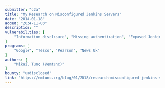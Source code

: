 ```yaml
---
submitter: "c2a"
title: "My Research on Misconfigured Jenkins Servers"
date: "2018-01-18"
added: "2024-11-03"
description: ""
vulnerabilities: [
    "Information disclosure", "Missing authentication", "Exposed Jenkins instance"
]
programs: [
    "Google", "Tesco", "Pearson", "News Uk"
]
authors: [
    "Mikail Tunç (@emtunc)"
]
bounty: "undisclosed"
link: "https://emtunc.org/blog/01/2018/research-misconfigured-jenkins-servers/"
---
```




